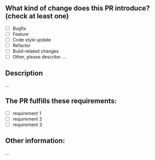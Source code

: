 ## What kind of change does this PR introduce? (check at least one)
- [ ] Bugfix
- [ ] Feature
- [ ] Code style update
- [ ] Refactor
- [ ] Build-related changes
- [ ] Other, please describe: ...

## Description
...

## The PR fulfills these requirements:
- [ ] requirement 1
- [ ] requirement 2
- [ ] requirement 3

## Other information:
...
